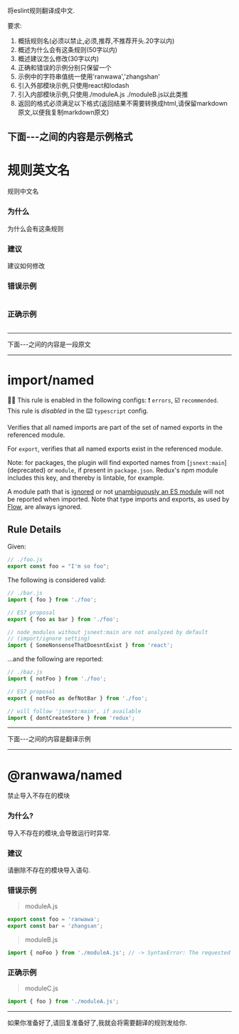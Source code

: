 将eslint规则翻译成中文.

要求:

1. 概括规则名(必须以禁止,必须,推荐,不推荐开头.20字以内)
2. 概述为什么会有这条规则(50字以内)
3. 概述建议怎么修改(30字以内)
4. 正确和错误的示例分别只保留一个
5. 示例中的字符串值统一使用'ranwawa','zhangshan'
6. 引入外部模块示例,只使用react和lodash
7. 引入内部模块示例,只使用./moduleA.js ./moduleB.js以此类推
8. 返回的格式必须满足以下格式(返回结果不需要转换成html,请保留markdown原文,以便我复制markdown原文)

## 下面---之间的内容是示例格式

# 规则英文名

规则中文名

### 为什么

为什么会有这条规则

### 建议

建议如何修改

### 错误示例

```

```

### 正确示例

```

```

---

下面---之间的内容是一段原文

---

# import/named

💼🚫 This rule is enabled in the following configs: ❗ `errors`, ☑️ `recommended`. This rule is _disabled_ in the ⌨️ `typescript` config.

<!-- end auto-generated rule header -->

Verifies that all named imports are part of the set of named exports in the referenced module.

For `export`, verifies that all named exports exist in the referenced module.

Note: for packages, the plugin will find exported names
from [`jsnext:main`] (deprecated) or `module`, if present in `package.json`.
Redux's npm module includes this key, and thereby is lintable, for example.

A module path that is [ignored] or not [unambiguously an ES module] will not be reported when imported. Note that type imports and exports, as used by [Flow], are always ignored.

[ignored]: ../../README.md#importignore
[unambiguously an ES module]: https://github.com/bmeck/UnambiguousJavaScriptGrammar
[Flow]: https://flow.org/

## Rule Details

Given:

```js
// ./foo.js
export const foo = "I'm so foo";
```

The following is considered valid:

```js
// ./bar.js
import { foo } from './foo';

// ES7 proposal
export { foo as bar } from './foo';

// node_modules without jsnext:main are not analyzed by default
// (import/ignore setting)
import { SomeNonsenseThatDoesntExist } from 'react';
```

...and the following are reported:

```js
// ./baz.js
import { notFoo } from './foo';

// ES7 proposal
export { notFoo as defNotBar } from './foo';

// will follow 'jsnext:main', if available
import { dontCreateStore } from 'redux';
```

---

下面---之间的内容是翻译示例

---

# @ranwawa/named

禁止导入不存在的模块

### 为什么?

导入不存在的模块,会导致运行时异常.

### 建议

请删除不存在的模块导入语句.

### 错误示例

> moduleA.js

```js
export const foo = 'ranwawa';
export const bar = 'zhangsan';
```

> moduleB.js

```js
import { noFoo } from './moduleA.js'; // -> SyntaxError: The requested module './moduleA.js' does not provide an export named 'noFoo'
```

### 正确示例

> moduleC.js

```js
import { foo } from './moduleA.js';
```

---

如果你准备好了,请回复准备好了,我就会将需要翻译的规则发给你.

